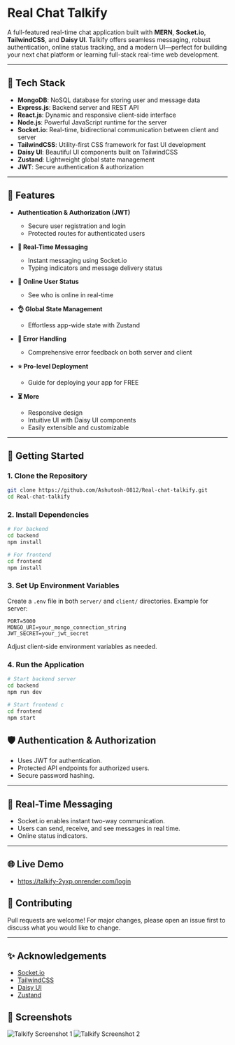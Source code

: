 # Real Chat Talkify

A full-featured real-time chat application built with **MERN**, **Socket.io**, **TailwindCSS**, and **Daisy UI**. Talkify offers seamless messaging, robust authentication, online status tracking, and a modern UI—perfect for building your next chat platform or learning full-stack real-time web development.

---

## 🌟 Tech Stack

- **MongoDB**: NoSQL database for storing user and message data
- **Express.js**: Backend server and REST API
- **React.js**: Dynamic and responsive client-side interface
- **Node.js**: Powerful JavaScript runtime for the server
- **Socket.io**: Real-time, bidirectional communication between client and server
- **TailwindCSS**: Utility-first CSS framework for fast UI development
- **Daisy UI**: Beautiful UI components built on TailwindCSS
- **Zustand**: Lightweight global state management
- **JWT**: Secure authentication & authorization

---

## 🎃 Features

- **Authentication & Authorization (JWT)**
  - Secure user registration and login
  - Protected routes for authenticated users

- **👾 Real-Time Messaging**
  - Instant messaging using Socket.io
  - Typing indicators and message delivery status

- **🚀 Online User Status**
  - See who is online in real-time

- **👌 Global State Management**
  - Effortless app-wide state with Zustand

- **🐞 Error Handling**
  - Comprehensive error feedback on both server and client

- **⭐ Pro-level Deployment**
  - Guide for deploying your app for FREE

- **⏳ More**
  - Responsive design
  - Intuitive UI with Daisy UI components
  - Easily extensible and customizable

---

## 🚀 Getting Started

### 1. Clone the Repository

```bash
git clone https://github.com/Ashutosh-0812/Real-chat-talkify.git
cd Real-chat-talkify
```

### 2. Install Dependencies

```bash
# For backend
cd backend
npm install

# For frontend
cd frontend
npm install
```

### 3. Set Up Environment Variables

Create a `.env` file in both `server/` and `client/` directories. Example for server:

```env
PORT=5000
MONGO_URI=your_mongo_connection_string
JWT_SECRET=your_jwt_secret
```

Adjust client-side environment variables as needed.

### 4. Run the Application

```bash
# Start backend server
cd backend
npm run dev

# Start frontend c
cd frontend
npm start
```


## 🛡️ Authentication & Authorization

- Uses JWT for authentication.
- Protected API endpoints for authorized users.
- Secure password hashing.

---

## 💬 Real-Time Messaging

- Socket.io enables instant two-way communication.
- Users can send, receive, and see messages in real time.
- Online status indicators.

---

## 🌐 Live Demo


- https://talkify-2yxp.onrender.com/login


## 🙌 Contributing

Pull requests are welcome! For major changes, please open an issue first to discuss what you would like to change.

---



## ✨ Acknowledgements

- [Socket.io](https://socket.io/)
- [TailwindCSS](https://tailwindcss.com/)
- [Daisy UI](https://daisyui.com/)
- [Zustand](https://zustand-demo.pmnd.rs/)

## 📸 Screenshots

![Talkify  Screenshot 1](https://drive.google.com/file/d/1AV-qE0FHBGcXZB4SYWlXEDzEoHo5hkDs/view?usp=sharing)
![Talkify Screenshot 2](https://drive.google.com/file/d/1tApAuj5EJfSH6FjrUw1Ip3z4RfN3QcYt/view?usp=sharing)
